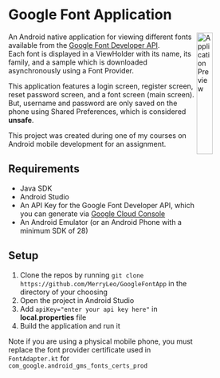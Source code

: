 # Google Font Application
<img align="right" src="assets/GoogleFontAppPreview.gif" width="25%" alt="Application Preview">

An Android native application for viewing different fonts available from the 
[Google Font Developer API](https://developers.google.com/fonts/docs/developer_api). </br>
Each font is displayed in a ViewHolder with its name, its family, and a sample which is downloaded asynchronously using a Font Provider. </br> 

This application features a login screen, register screen, reset password screen, and a font screen (main screen).
But, username and password are only saved on the phone using Shared Preferences, which is considered **unsafe**.

This project was created during one of my courses on Android mobile development for an assignment.

## Requirements
- Java SDK
- Android Studio
- An API Key for the Google Font Developer API, which you can generate via [Google Cloud Console](https://console.cloud.google.com)
- An Android Emulator (or an Android Phone with a minimum SDK of 28)

## Setup
1. Clone the repos by running `git clone https://github.com/MerryLeo/GoogleFontApp` in the directory of your choosing
2. Open the project in Android Studio
3. Add `apiKey="enter your api key here"` in **local.properties** file
4. Build the application and run it

Note if you are using a physical mobile phone, you must replace the 
font provider certificate used in `FontAdapter.kt` for `com_google.android_gms_fonts_certs_prod`

